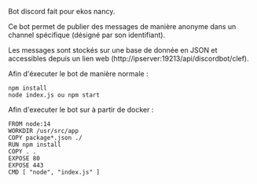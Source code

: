 Bot discord fait pour ekos nancy.

Ce bot permet de publier des messages de manière anonyme dans un channel spécifique (désigné par son identifiant).

Les messages sont stockés sur une base de donnée en JSON et accessibles depuis un lien web (http://ipserver:19213/api/discordbot/clef).

Afin d'éxecuter le bot de manière normale : 
```
npm install
node index.js ou npm start
```

Afin d'executer le bot sur à partir de docker : 
```
FROM node:14
WORKDIR /usr/src/app
COPY package*.json ./
RUN npm install
COPY . .
EXPOSE 80
EXPOSE 443
CMD [ "node", "index.js" ]
```
